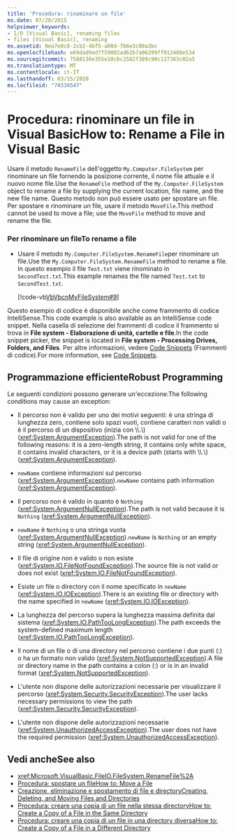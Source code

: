 ```yaml
---
title: 'Procedura: rinominare un file'
ms.date: 07/20/2015
helpviewer_keywords:
- I/O [Visual Basic], renaming files
- files [Visual Basic], renaming
ms.assetid: 0ea7e0c8-2cb2-4bf5-a00d-7b6e3c08a3bc
ms.openlocfilehash: e69dad9ad7f59002ad62b7a06299ff012488e534
ms.sourcegitcommit: 7588136e355e10cbc2582f389c90c127363c02a5
ms.translationtype: MT
ms.contentlocale: it-IT
ms.lasthandoff: 03/15/2020
ms.locfileid: "74334547"
---
```

# <a name="how-to-rename-a-file-in-visual-basic"></a><span data-ttu-id="c15e3-102">Procedura: rinominare un file in Visual Basic</span><span class="sxs-lookup"><span data-stu-id="c15e3-102">How to: Rename a File in Visual Basic</span></span>

<span data-ttu-id="c15e3-103">Usare il metodo `RenameFile` dell'oggetto `My.Computer.FileSystem` per rinominare un file fornendo la posizione corrente, il nome file attuale e il nuovo nome file.</span><span class="sxs-lookup"><span data-stu-id="c15e3-103">Use the `RenameFile` method of the `My.Computer.FileSystem` object to rename a file by supplying the current location, file name, and the new file name.</span></span> <span data-ttu-id="c15e3-104">Questo metodo non può essere usato per spostare un file. Per spostare e rinominare un file, usare il metodo `MoveFile`.</span><span class="sxs-lookup"><span data-stu-id="c15e3-104">This method cannot be used to move a file; use the `MoveFile` method to move and rename the file.</span></span>  
  
### <a name="to-rename-a-file"></a><span data-ttu-id="c15e3-105">Per rinominare un file</span><span class="sxs-lookup"><span data-stu-id="c15e3-105">To rename a file</span></span>  
  
- <span data-ttu-id="c15e3-106">Usare il metodo `My.Computer.FileSystem.RenameFile`per rinominare un file.</span><span class="sxs-lookup"><span data-stu-id="c15e3-106">Use the `My.Computer.FileSystem.RenameFile` method to rename a file.</span></span> <span data-ttu-id="c15e3-107">In questo esempio il file `Test.txt` viene rinominato in `SecondTest.txt`.</span><span class="sxs-lookup"><span data-stu-id="c15e3-107">This example renames the file named `Test.txt` to `SecondTest.txt`.</span></span>  
  
     [!code-vb[VbVbcnMyFileSystem#9](~/samples/snippets/visualbasic/VS_Snippets_VBCSharp/VbVbcnMyFileSystem/VB/Class1.vb#9)]  
  
 <span data-ttu-id="c15e3-108">Questo esempio di codice è disponibile anche come frammento di codice IntelliSense.</span><span class="sxs-lookup"><span data-stu-id="c15e3-108">This code example is also available as an IntelliSense code snippet.</span></span> <span data-ttu-id="c15e3-109">Nella casella di selezione dei frammenti di codice il frammento si trova in **File system - Elaborazione di unità, cartelle e file**.</span><span class="sxs-lookup"><span data-stu-id="c15e3-109">In the code snippet picker, the snippet is located in **File system - Processing Drives, Folders, and Files**.</span></span> <span data-ttu-id="c15e3-110">Per altre informazioni, vedere [Code Snippets](/visualstudio/ide/code-snippets) (Frammenti di codice).</span><span class="sxs-lookup"><span data-stu-id="c15e3-110">For more information, see [Code Snippets](/visualstudio/ide/code-snippets).</span></span>  
  
## <a name="robust-programming"></a><span data-ttu-id="c15e3-111">Programmazione efficiente</span><span class="sxs-lookup"><span data-stu-id="c15e3-111">Robust Programming</span></span>  

 <span data-ttu-id="c15e3-112">Le seguenti condizioni possono generare un'eccezione:</span><span class="sxs-lookup"><span data-stu-id="c15e3-112">The following conditions may cause an exception:</span></span>  
  
- <span data-ttu-id="c15e3-113">Il percorso non è valido per uno dei motivi seguenti: è una stringa di lunghezza zero, contiene solo spazi vuoti, contiene caratteri non validi o è il percorso di un dispositivo (inizia con \\\\.\\) (<xref:System.ArgumentException>).</span><span class="sxs-lookup"><span data-stu-id="c15e3-113">The path is not valid for one of the following reasons: it is a zero-length string, it contains only white space, it contains invalid characters, or it is a device path (starts with \\\\.\\) (<xref:System.ArgumentException>).</span></span>  
  
- <span data-ttu-id="c15e3-114">`newName` contiene informazioni sul percorso (<xref:System.ArgumentException>).</span><span class="sxs-lookup"><span data-stu-id="c15e3-114">`newName` contains path information (<xref:System.ArgumentException>).</span></span>  
  
- <span data-ttu-id="c15e3-115">Il percorso non è valido in quanto è `Nothing` (<xref:System.ArgumentNullException>).</span><span class="sxs-lookup"><span data-stu-id="c15e3-115">The path is not valid because it is `Nothing` (<xref:System.ArgumentNullException>).</span></span>  
  
- <span data-ttu-id="c15e3-116">`newName` è `Nothing` o una stringa vuota (<xref:System.ArgumentNullException>).</span><span class="sxs-lookup"><span data-stu-id="c15e3-116">`newName` is `Nothing` or an empty string (<xref:System.ArgumentNullException>).</span></span>  
  
- <span data-ttu-id="c15e3-117">Il file di origine non è valido o non esiste (<xref:System.IO.FileNotFoundException>).</span><span class="sxs-lookup"><span data-stu-id="c15e3-117">The source file is not valid or does not exist (<xref:System.IO.FileNotFoundException>).</span></span>  
  
- <span data-ttu-id="c15e3-118">Esiste un file o directory con il nome specificato in `newName` (<xref:System.IO.IOException>).</span><span class="sxs-lookup"><span data-stu-id="c15e3-118">There is an existing file or directory with the name specified in `newName` (<xref:System.IO.IOException>).</span></span>  
  
- <span data-ttu-id="c15e3-119">La lunghezza del percorso supera la lunghezza massima definita dal sistema (<xref:System.IO.PathTooLongException>).</span><span class="sxs-lookup"><span data-stu-id="c15e3-119">The path exceeds the system-defined maximum length (<xref:System.IO.PathTooLongException>).</span></span>  
  
- <span data-ttu-id="c15e3-120">Il nome di un file o di una directory nel percorso contiene i due punti (:) o ha un formato non valido (<xref:System.NotSupportedException>).</span><span class="sxs-lookup"><span data-stu-id="c15e3-120">A file or directory name in the path contains a colon (:) or is in an invalid format (<xref:System.NotSupportedException>).</span></span>  
  
- <span data-ttu-id="c15e3-121">L'utente non dispone delle autorizzazioni necessarie per visualizzare il percorso (<xref:System.Security.SecurityException>).</span><span class="sxs-lookup"><span data-stu-id="c15e3-121">The user lacks necessary permissions to view the path (<xref:System.Security.SecurityException>).</span></span>  
  
- <span data-ttu-id="c15e3-122">L'utente non dispone delle autorizzazioni necessarie (<xref:System.UnauthorizedAccessException>).</span><span class="sxs-lookup"><span data-stu-id="c15e3-122">The user does not have the required permission (<xref:System.UnauthorizedAccessException>).</span></span>  
  
## <a name="see-also"></a><span data-ttu-id="c15e3-123">Vedi anche</span><span class="sxs-lookup"><span data-stu-id="c15e3-123">See also</span></span>

- <xref:Microsoft.VisualBasic.FileIO.FileSystem.RenameFile%2A>
- [<span data-ttu-id="c15e3-124">Procedura: spostare un file</span><span class="sxs-lookup"><span data-stu-id="c15e3-124">How to: Move a File</span></span>](../../../../visual-basic/developing-apps/programming/drives-directories-files/how-to-move-a-file.md)
- [<span data-ttu-id="c15e3-125">Creazione, eliminazione e spostamento di file e directory</span><span class="sxs-lookup"><span data-stu-id="c15e3-125">Creating, Deleting, and Moving Files and Directories</span></span>](../../../../visual-basic/developing-apps/programming/drives-directories-files/creating-deleting-and-moving-files-and-directories.md)
- [<span data-ttu-id="c15e3-126">Procedura: creare una copia di un file nella stessa directory</span><span class="sxs-lookup"><span data-stu-id="c15e3-126">How to: Create a Copy of a File in the Same Directory</span></span>](../../../../visual-basic/developing-apps/programming/drives-directories-files/how-to-create-a-copy-of-a-file-in-the-same-directory.md)
- [<span data-ttu-id="c15e3-127">Procedura: creare una copia di un file in una directory diversa</span><span class="sxs-lookup"><span data-stu-id="c15e3-127">How to: Create a Copy of a File in a Different Directory</span></span>](../../../../visual-basic/developing-apps/programming/drives-directories-files/how-to-create-a-copy-of-a-file-in-a-different-directory.md)
